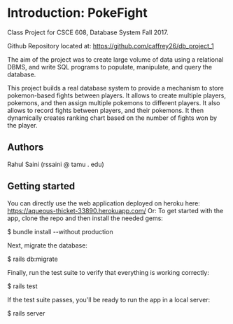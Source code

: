 # Introduction: PokeFight

Class Project for CSCE 608, Database System Fall 2017.

Github Repository located at: https://github.com/caffrey26/db_project_1

The aim of the project was to create large volume of data using a relational DBMS, and write SQL programs to populate, manipulate, and query the database.

This project builds a real database system to provide a mechanism to store pokemon-based fights between players.
It allows to create multiple players, pokemons, and then assign multiple pokemons to different players.
It also allows to record fights between players, and their pokemons. It then dynamically creates ranking chart based on the number of fights won by the player.

## Authors             

Rahul Saini (rssaini @ tamu . edu)


## Getting started

You can directly use the web application deployed on heroku here: https://aqueous-thicket-33890.herokuapp.com/
Or: 
To get started with the app, clone the repo and then install the needed gems:

$ bundle install --without production

Next, migrate the database:

$ rails db:migrate

Finally, run the test suite to verify that everything is working correctly:

$ rails test

If the test suite passes, you'll be ready to run the app in a local server:

$ rails server